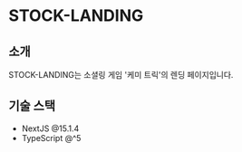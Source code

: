 # STOCK-LANDING

## 소개
STOCK-LANDING는 소셜링 게임 '케미 트릭'의 렌딩 페이지입니다.

## 기술 스택
- NextJS @15.1.4
- TypeScript @^5
